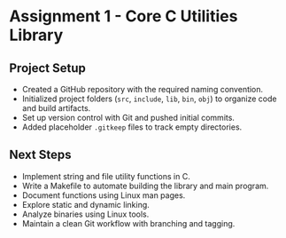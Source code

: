# Assignment 1 - Core C Utilities Library

## Project Setup

- Created a GitHub repository with the required naming convention.
- Initialized project folders (`src`, `include`, `lib`, `bin`, `obj`) to organize code and build artifacts.
- Set up version control with Git and pushed initial commits.
- Added placeholder `.gitkeep` files to track empty directories.

## Next Steps

- Implement string and file utility functions in C.
- Write a Makefile to automate building the library and main program.
- Document functions using Linux man pages.
- Explore static and dynamic linking.
- Analyze binaries using Linux tools.
- Maintain a clean Git workflow with branching and tagging.
